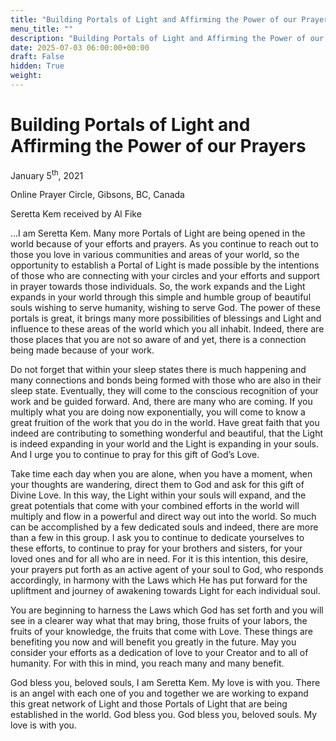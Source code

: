 ```yaml
---
title: "Building Portals of Light and Affirming the Power of our Prayers"
menu_title: ""
description: "Building Portals of Light and Affirming the Power of our Prayers"
date: 2025-07-03 06:00:00+00:00
draft: False
hidden: True
weight:
---
```

# Building Portals of Light and Affirming the Power of our Prayers

January 5<sup>th</sup>, 2021

Online Prayer Circle, Gibsons, BC, Canada

Seretta Kem received by Al Fike

…I am Seretta Kem. Many more Portals of Light are being opened in the world because of your efforts and prayers. As you continue to reach out to those you love in various communities and areas of your world, so the opportunity to establish a Portal of Light is made possible by the intentions of those who are connecting with your circles and your efforts and support in prayer towards those individuals. So, the work expands and the Light expands in your world through this simple and humble group of beautiful souls wishing to serve humanity, wishing to serve God. The power of these portals is great, it brings many more possibilities of blessings and Light and influence to these areas of the world which you all inhabit.  Indeed, there are those places that you are not so aware of and yet, there is a connection being made because of your work.

Do not forget that within your sleep states there is much happening and many connections and bonds being formed with those who are also in their sleep state.  Eventually, they will come to the conscious recognition of your work and be guided forward. And, there are many who are coming. If you multiply what you are doing now exponentially, you will come to know a great fruition of the work that you do in the world. Have great faith that you indeed are contributing to something wonderful and beautiful, that the Light is indeed expanding in your world and the Light is expanding in your souls. And I urge you to continue to pray for this gift of God’s Love.

Take time each day when you are alone, when you have a moment, when your thoughts are wandering, direct them to God and ask for this gift of Divine Love. In this way, the Light within your souls will expand, and the great potentials that come with your combined efforts in the world will multiply and flow in a powerful and direct way out into the world. So much can be accomplished by a few dedicated souls and indeed, there are more than a few in this group. I ask you to continue to dedicate yourselves to these efforts, to continue to pray for your brothers and sisters, for your loved ones and for all who are in need. For it is this intention, this desire, your prayers put forth as an active agent of your soul to God, who responds accordingly, in harmony with the Laws which He has put forward for the upliftment and journey of awakening towards Light for each individual soul.

You are beginning to harness the Laws which God has set forth and you will see in a clearer way what that may bring, those fruits of your labors, the fruits of your knowledge, the fruits that come with Love. These things are benefiting you now and will benefit you greatly in the future. May you consider your efforts as a dedication of love to your Creator and to all of humanity. For with this in mind, you reach many and many benefit.

God bless you, beloved souls, I am Seretta Kem. My love is with you. There is an angel with each one of you and together we are working to expand this great network of Light and those Portals of Light that are being established in the world. God bless you. God bless you, beloved souls. My love is with you.
